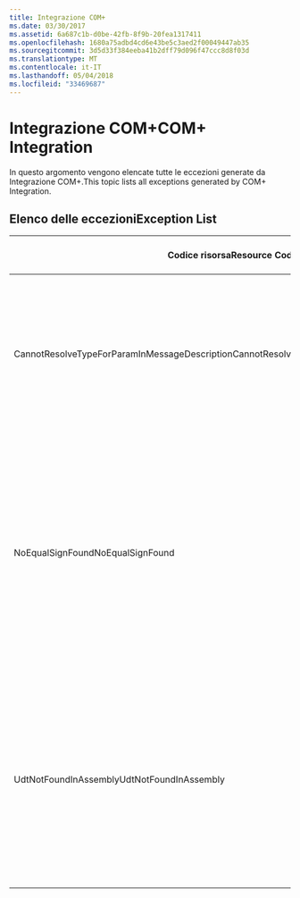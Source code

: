```yaml
---
title: Integrazione COM+
ms.date: 03/30/2017
ms.assetid: 6a687c1b-d0be-42fb-8f9b-20fea1317411
ms.openlocfilehash: 1680a75adbd4cd6e43be5c3aed2f00049447ab35
ms.sourcegitcommit: 3d5d33f384eeba41b2dff79d096f47ccc8d8f03d
ms.translationtype: MT
ms.contentlocale: it-IT
ms.lasthandoff: 05/04/2018
ms.locfileid: "33469687"
---
```

# <a name="com-integration"></a><span data-ttu-id="0177f-102">Integrazione COM+</span><span class="sxs-lookup"><span data-stu-id="0177f-102">COM+ Integration</span></span>
<span data-ttu-id="0177f-103">In questo argomento vengono elencate tutte le eccezioni generate da Integrazione COM+.</span><span class="sxs-lookup"><span data-stu-id="0177f-103">This topic lists all exceptions generated by COM+ Integration.</span></span>  
  
## <a name="exception-list"></a><span data-ttu-id="0177f-104">Elenco delle eccezioni</span><span class="sxs-lookup"><span data-stu-id="0177f-104">Exception List</span></span>  
  
|<span data-ttu-id="0177f-105">Codice risorsa</span><span class="sxs-lookup"><span data-stu-id="0177f-105">Resource Code</span></span>|<span data-ttu-id="0177f-106">Stringa di risorsa</span><span class="sxs-lookup"><span data-stu-id="0177f-106">Resource String</span></span>|  
|-------------------|---------------------|  
|<span data-ttu-id="0177f-107">CannotResolveTypeForParamInMessageDescription</span><span class="sxs-lookup"><span data-stu-id="0177f-107">CannotResolveTypeForParamInMessageDescription</span></span>|<span data-ttu-id="0177f-108">Impossibile risolvere il tipo del parametro specificato contenuto nello spazio dei nomi specificato.</span><span class="sxs-lookup"><span data-stu-id="0177f-108">The type for the specified parameter within the specified namespace cannot be resolved.</span></span>|  
|<span data-ttu-id="0177f-109">NoEqualSignFound</span><span class="sxs-lookup"><span data-stu-id="0177f-109">NoEqualSignFound</span></span>|<span data-ttu-id="0177f-110">La parola chiave specificata non è seguita da un segno di uguale.</span><span class="sxs-lookup"><span data-stu-id="0177f-110">The specified keyword has no equal sign following it.</span></span> <span data-ttu-id="0177f-111">Verificare che ogni parola chiave sia seguita da un segno di uguale e da un valore.</span><span class="sxs-lookup"><span data-stu-id="0177f-111">Ensure that each keyword is followed by an equal sign and a value.</span></span>|  
|<span data-ttu-id="0177f-112">UdtNotFoundInAssembly</span><span class="sxs-lookup"><span data-stu-id="0177f-112">UdtNotFoundInAssembly</span></span>|<span data-ttu-id="0177f-113">Impossibile trovare il tipo definito dall'utente specificato.</span><span class="sxs-lookup"><span data-stu-id="0177f-113">The specified user-defined type cannot be found.</span></span> <span data-ttu-id="0177f-114">Verificare che il tipo e la libreria dei tipi corretti siano stati registrati e specificati.</span><span class="sxs-lookup"><span data-stu-id="0177f-114">Ensure that the correct type and type library are registered and specified.</span></span>|
